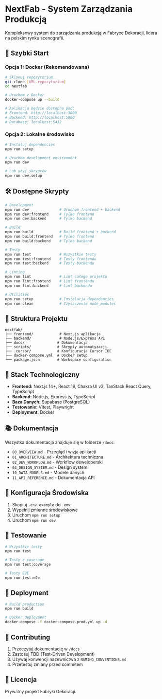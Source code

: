 # NextFab - System Zarządzania Produkcją

Kompleksowy system do zarządzania produkcją w Fabryce Dekoracji, lidera na polskim rynku scenografii.

## 🚀 Szybki Start

### Opcja 1: Docker (Rekomendowana)
```bash
# Sklonuj repozytorium
git clone [URL-repozytorium]
cd nextfab

# Uruchom z Docker
docker-compose up --build

# Aplikacja będzie dostępna pod:
# Frontend: http://localhost:3000
# Backend: http://localhost:5000
# Database: localhost:5432
```

### Opcja 2: Lokalne środowisko
```bash
# Instaluj dependencies
npm run setup

# Uruchom development environment
npm run dev

# Lub użyj skryptów
npm run dev:setup
```

## 🛠️ Dostępne Skrypty

```bash
# Development
npm run dev              # Uruchom frontend + backend
npm run dev:frontend     # Tylko frontend
npm run dev:backend      # Tylko backend

# Build
npm run build            # Build frontend + backend
npm run build:frontend   # Tylko frontend
npm run build:backend    # Tylko backend

# Testy
npm run test             # Wszystkie testy
npm run test:frontend    # Testy frontendu
npm run test:backend     # Testy backendu

# Linting
npm run lint             # Lint całego projektu
npm run lint:frontend    # Lint frontendu
npm run lint:backend     # Lint backendu

# Utilities
npm run setup            # Instalacja dependencies
npm run clean            # Czyszczenie node_modules
```

## 📁 Struktura Projektu

```
nextfab/
├── frontend/            # Next.js aplikacja
├── backend/             # Node.js/Express API
├── docs/               # Dokumentacja
├── scripts/            # Skrypty automatyzacji
├── .cursor/            # Konfiguracja Cursor IDE
├── docker-compose.yml  # Docker setup
└── package.json        # Workspace configuration
```

## 🎯 Stack Technologiczny

- **Frontend:** Next.js 14+, React 19, Chakra UI v3, TanStack React Query, TypeScript
- **Backend:** Node.js, Express.js, TypeScript
- **Baza Danych:** Supabase (PostgreSQL)
- **Testowanie:** Vitest, Playwright
- **Deployment:** Docker

## 📚 Dokumentacja

Wszystka dokumentacja znajduje się w folderze `/docs`:
- `00_OVERVIEW.md` - Przegląd i wizja aplikacji
- `01_ARCHITECTURE.md` - Architektura techniczna
- `02_DEV_WORKFLOW.md` - Workflow deweloperski
- `03_DESIGN_SYSTEM.md` - Design system
- `10_DATA_MODELS.md` - Modele danych
- `11_API_REFERENCE.md` - Dokumentacja API

## 🔧 Konfiguracja Środowiska

1. Skopiuj `.env.example` do `.env`
2. Wypełnij zmienne środowiskowe
3. Uruchom `npm run setup`
4. Uruchom `npm run dev`

## 🧪 Testowanie

```bash
# Wszystkie testy
npm run test

# Testy z coverage
npm run test:coverage

# Testy E2E
npm run test:e2e
```

## 🚀 Deployment

```bash
# Build production
npm run build

# Docker deployment
docker-compose -f docker-compose.prod.yml up -d
```

## 🤝 Contributing

1. Przeczytaj dokumentację w `/docs`
2. Zastosuj TDD (Test-Driven Development)
3. Używaj konwencji nazewnictwa z `NAMING_CONVENTIONS.md`
4. Przetestuj zmiany przed commitem

## 📄 Licencja

Prywatny projekt Fabryki Dekoracji.